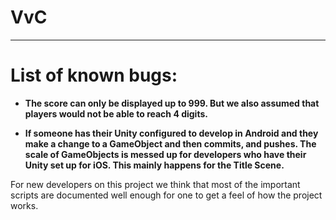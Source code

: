 # VvC
------
# List of known bugs:
 + **The score can only be displayed up to 999. But we also assumed that players would not be able to reach 4 digits.**

+ **If someone has their Unity configured to develop in Android and they make a change to a GameObject and then commits, and pushes. The scale of GameObjects is messed up for developers who have their Unity set up for iOS. This mainly happens for the Title Scene.**

For new developers on this project we think that most of the important scripts are documented well enough for one to get a feel of how the project works.
